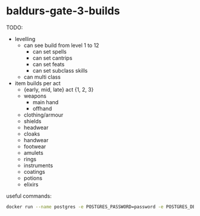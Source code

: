 # baldurs-gate-3-builds

TODO:

- levelling
    - can see build from level 1 to 12
        - can set spells
        - can set cantrips
        - can set feats
        - can set subclass skills
    - can multi class
- item builds per act
    - {early, mid, late} act {1, 2, 3}
    - weapons
        - main hand
        - offhand
    - clothing/armour
    - shields
    - headwear
    - cloaks
    - handwear
    - footwear
    - amulets
    - rings
    - instruments
    - coatings
    - potions
    - elixirs

useful commands:

```bash
docker run --name postgres -e POSTGRES_PASSWORD=password -e POSTGRES_DB=bg3builds -d postgres:16
```